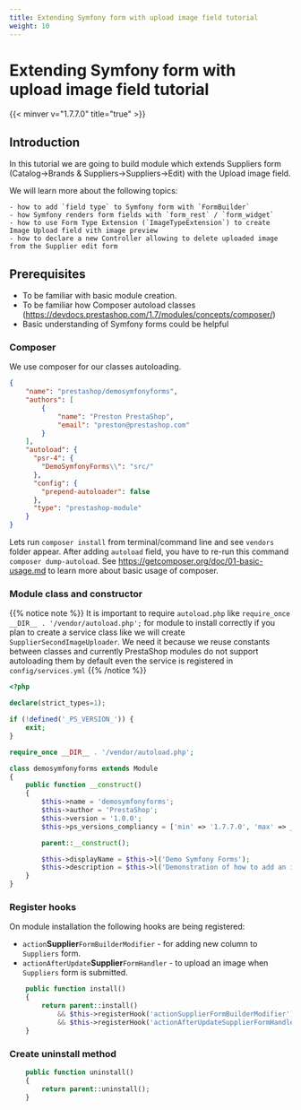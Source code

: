 ```yaml
---
title: Extending Symfony form with upload image field tutorial
weight: 10
---
```


# Extending Symfony form with upload image field tutorial
{{< minver v="1.7.7.0" title="true" >}}

## Introduction

In this tutorial we are going to build module which extends Suppliers form 
(Catalog->Brands & Suppliers->Suppliers->Edit) with the Upload image field.

We will learn more about the following topics: 

    - how to add `field type` to Symfony form with `FormBuilder`
    - how Symfony renders form fields with `form_rest` / `form_widget`
    - how to use Form Type Extension (`ImageTypeExtension`) to create Image Upload field vith image preview
    - how to declare a new Controller allowing to delete uploaded image from the Supplier edit form

## Prerequisites

- To be familiar with basic module creation.
- To be familiar how Composer autoload classes (https://devdocs.prestashop.com/1.7/modules/concepts/composer/)
- Basic understanding of Symfony forms could be helpful

### Composer

We use composer for our classes autoloading.

```.json
{
    "name": "prestashop/demosymfonyforms",
    "authors": [
        {
            "name": "Preston PrestaShop",
            "email": "preston@prestashop.com"
        }
    ],
    "autoload": {
      "psr-4": {
        "DemoSymfonyForms\\": "src/"
      },
      "config": {
        "prepend-autoloader": false
      },
      "type": "prestashop-module"
    }
}
```

Lets run `composer install` from terminal/command line and see `vendors` folder appear. 
After adding `autoload` field, you have to re-run this command `composer dump-autoload`.
See https://getcomposer.org/doc/01-basic-usage.md to learn more about basic usage of composer.

### Module class and constructor

{{% notice note %}}
It is important to require `autoload.php` like `require_once __DIR__ . '/vendor/autoload.php';` 
for module to install correctly if you plan to create a service class like we will create `SupplierSecondImageUploader`. 
We need it because we reuse constants between classes and currently PrestaShop modules do not support autoloading
 them by default even the service is registered in `config/services.yml`
{{% /notice %}}

```php
<?php

declare(strict_types=1);

if (!defined('_PS_VERSION_')) {
    exit;
}

require_once __DIR__ . '/vendor/autoload.php';

class demosymfonyforms extends Module
{
    public function __construct()
    {
        $this->name = 'demosymfonyforms';
        $this->author = 'PrestaShop';
        $this->version = '1.0.0';
        $this->ps_versions_compliancy = ['min' => '1.7.7.0', 'max' => _PS_VERSION_];

        parent::__construct();

        $this->displayName = $this->l('Demo Symfony Forms');
        $this->description = $this->l('Demonstration of how to add an image upload field inside the Symfony form');
    }
}
```

### Register hooks

On module installation the following hooks are being registered:

- `action`**Supplier**`FormBuilderModifier` - for adding new  column to `Suppliers` form.
- `actionAfterUpdate`**Supplier**`FormHandler` - to upload an image when `Suppliers` form is submitted.

```php
    public function install()
    {
        return parent::install()
            && $this->registerHook('actionSupplierFormBuilderModifier')
            && $this->registerHook('actionAfterUpdateSupplierFormHandler');
    }
```

### Create uninstall method

```php
    public function uninstall()
    {
        return parent::uninstall();
    }
``` 

